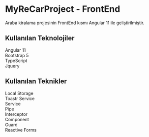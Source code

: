# MyReCarProject - FrontEnd
Araba kiralama projesinin FrontEnd kısmı Angular 11 ile geliştirilmiştir.

## Kullanılan Teknolojiler
Angular 11<br>
Bootstrap 5<br>
TypeScript<br>
Jquery<br>

## Kullanılan Teknikler
Local Storage<br>
Toastr Service<br>
Service<br>
Pipe<br>
Interceptor<br>
Component<br>
Guard<br>
Reactive Forms<br>
